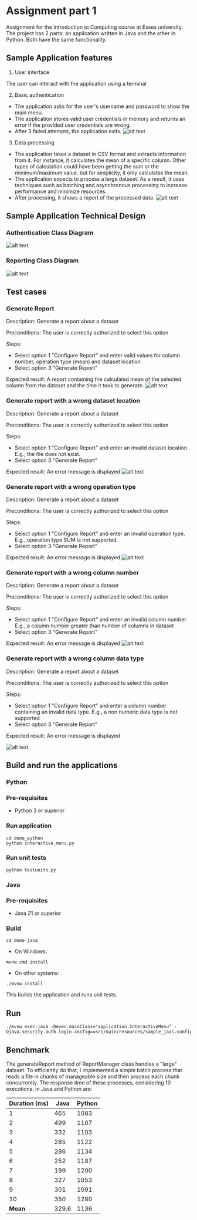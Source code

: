 # Assignment part 1
Assignment for the Introduction to Computing course at Essex university. The project has 2 parts: an application written in Java and the other in Python. Both have the same functionality.

## Sample Application features
1. User interface

The user can interact with the application using a terminal

2. Basic authentication

- The application asks for the user's username and password to show the main menu.
- The application stores valid user credentials in memory and returns an error if the provided user credentials are wrong.
- After 3 failed attempts, the application exits.
![alt text](image.png)

3.  Data processing
- The application takes a dataset in CSV format and extracts information from it. For instance, it calculates the mean of a specific column. Other types of calculation could have been getting the sum or the minimum/maximum value, but for simplicity, it only calculates the mean. 
- The application expects to process a large dataset. As a result, it uses techniques such as batching and asynchronous processing to increase performance and minimize resources.
- After processing, it shows a report of the processed data.
![alt text](image-1.png)
## Sample Application Technical Design
### Authentication Class Diagram
![alt text](image-7.png)
### Reporting Class Diagram
![alt text](image-8.png)
## Test cases
### Generate Report 

Description: Generate a report about a dataset

Preconditions: The user is correctly authorized to select this option

Steps:
- Select option 1 "Configure Report" and enter valid values for column number, operation type (mean) and dataset location
- Select option 3 "Generate Report"

Expected result:
A report containing the calculated mean of the selected column from the dataset and the time it took to generate.
![alt text](image-2.png)

### Generate report with a wrong dataset location

Description: Generate a report about a dataset

Preconditions: The user is correctly authorized to select this option

Steps:
- Select option 1 "Configure Report" and enter an invalid dataset location. E.g., the file does not exist.
- Select option 3 "Generate Report"

Expected result:
An error message is displayed
![alt text](image-3.png)
 

### Generate report with a wrong operation type

Description: Generate a report about a dataset

Preconditions: The user is correctly authorized to select this option

Steps:
- Select option 1 "Configure Report" and enter an invalid operation type. E.g., operation type SUM is not supported.
- Select option 3 "Generate Report"

Expected result:
An error message is displayed
![alt text](image-4.png)

### Generate report with a wrong column number

Description: Generate a report about a dataset

Preconditions: The user is correctly authorized to select this option

Steps:
- Select option 1 "Configure Report" and enter an invalid column number. E.g., a column number greater than number of columns in dataset
- Select option 3 "Generate Report"

Expected result:
An error message is displayed
![alt text](image-5.png)
 
### Generate report with a wrong column data type

Description: Generate a report about a dataset

Preconditions: The user is correctly authorized to select this option

Steps:
- Select option 1 "Configure Report" and enter a column number containing an invalid data type. E.g., a non numeric data type is not supported
- Select option 3 "Generate Report"

Expected result:
An error message is displayed

 ![alt text](image-6.png)

## Build and run the applications
### Python
### Pre-requisites
- Python 3 or superior 
### Run application 
```
cd demo_python
python interactive_menu.py
```
### Run unit tests
```
python testunits.py
```

### Java
### Pre-requisites
- Java 21 or superior 
### Build
```
cd demo-java
```
- On Windows:
```
mvnw.cmd install
```
- On other systems:
```
./mvnw install
```
This builds the application and runs unit tests.

## Run
```
./mvnw exec:java -Dexec.mainClass="application.InteractiveMenu" -Djava.security.auth.login.config==src/main/resources/sample_jaas.config
```

## Benchmark
The generateReport method of ReportManager class handles a "large" dataset. To efficiently do that, I implemented a simple batch process that reads a file in chunks of manageable size and then process each chunk concurrently. The response time of these processes, considering 10 executions, in Java and Python are:

| Duration (ms) | Java | Python |
|---------------|------|--------|
| 1             | 465  | 1083   |
| 2             | 499  | 1107   |
| 3             | 332  | 1103   |
| 4             | 285  | 1122   |
| 5             | 286  | 1134   |
| 6             | 252  | 1187   |
| 7             | 199  | 1200   |
| 8             | 327  | 1053   |
| 9             | 301  | 1091   |
| 10            | 350  | 1280   |
| **Mean**      | 329.6| 1136   |